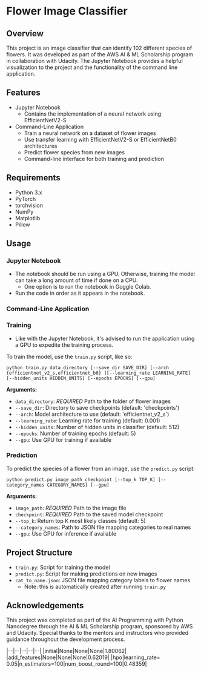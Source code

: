 # Flower Image Classifier

## Overview

This project is an image classifier that can identify 102 different species of flowers. It was developed as part of the AWS AI & ML Scholarship program in collaboration with Udacity. The Jupyter Notebook provides a helpful visualization to the project and the functionality of the command line application.

## Features
- Jupyter Notebook
  - Contains the implementation of a neural network using EfficientNetV2-S
- Command-Line Application
  - Train a neural network on a dataset of flower images
  - Use transfer learning with EfficientNetV2-S or EfficientNetB0 architectures
  - Predict flower species from new images
  - Command-line interface for both training and prediction

## Requirements

- Python 3.x
- PyTorch
- torchvision
- NumPy
- Matplotlib
- Pillow
<!--
## Installation

1. Clone this repository:
```
git clone https://github.com/yourusername/ai-image-classifier.git
cd ai-image-classifier
```
2. Install the required packages:
```
pip install -r requirements.txt
```
-->
## Usage

### Jupyter Notebook
- The notebook should be run using a GPU. Otherwise, training the model can take a long amount of time if done on a CPU.
  - One option is to run the notebook in Goggle Colab.
- Run the code in order as it appears in the notebook.

### Command-Line Application
### Training
- Like with the Jupyter Notebook, it's advised to run the application using a GPU to expedite the training process.

To train the model, use the `train.py` script, like so:

`python train.py data_directory [--save_dir SAVE_DIR] [--arch {efficientnet_v2_s,efficientnet_b0} ][--learning_rate LEARNING_RATE] [--hidden_units HIDDEN_UNITS]
[--epochs EPOCHS] [--gpu]`

**Arguments:**
- `data_directory`: *REQUIRED* Path to the folder of flower images
- `--save_dir`: Directory to save checkpoints (default: 'checkpoints')
- `--arch`: Model architecture to use (default: 'efficientnet_v2_s')
- `--learning_rate`: Learning rate for training (default: 0.001)
- `--hidden_units`: Number of hidden units in classifier (default: 512)
- `--epochs`: Number of training epochs (default: 5)
- `--gpu`: Use GPU for training if available

### Prediction

To predict the species of a flower from an image, use the `predict.py` script:

`python predict.py image_path checkpoint [--top_k TOP_K] [--category_names CATEGORY_NAMES] [--gpu]`

**Arguments:**
- `image_path`: *REQUIRED* Path to the image file
- `checkpoint`: *REQUIRED* Path to the saved model checkpoint
- `--top_k`: Return top K most likely classes (default: 5)
- `--category_names`: Path to JSON file mapping categories to real names
- `--gpu`: Use GPU for inference if available

## Project Structure

- `train.py`: Script for training the model
- `predict.py`: Script for making predictions on new images
- `cat_to_name.json`: JSON file mapping category labels to flower names
  - Note: this is automatically created after running `train.py`

## Acknowledgements

This project was completed as part of the AI Programming with Python Nanodegree through the AI & ML Scholarship program, sponsored by AWS and Udacity. Special thanks to the mentors and instructors who provided guidance throughout the development process.

|--|--|--|--|--|
|initial|None|None|None|1.80062|
|add_features|None|None|None|0.62019|
|hpo|learning_rate= 0.05|n_estimators=100|num_boost_round=100|0.48359|
